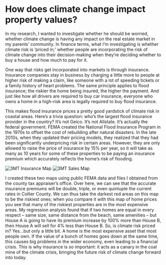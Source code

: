 # How does climate change impact property values?
In my research, I wanted to investigate whether he should be worried, whether climate change is having any impact on the real estate market in my parents’ community. In finance terms, what I’m investigating is whether climate risk is ‘priced in;’ whether people are incorporating the risk of climate change into their decision-making when they’re deciding whether to buy a house and how much to pay for it.

One way that risks get incorporated into markets is through insurance. Insurance companies stay in business by charging a little more to people at higher risk of making a claim, like someone with a lot of speeding tickets or a family history of heart problems. The same principle applies to flood insurance; the riskier the home being insured, the higher the payment. And just like how all drivers are required to buy car insurance, everyone who owns a home in a high-risk area is legally required to buy flood insurance.

This makes flood insurance prices a pretty good yardstick of climate risk in coastal areas. Here’s a trivia question: who’s the largest flood insurance provider in the country? It’s not Geico. It’s not Allstate. It’s actually the federal government. FEMA created the National Flood Insurance Program in the 1970s to offset the cost of rebuilding after natural disasters. In the late 2010s, when they updated their pricing models, they realized that they had been significantly underpricing risk in certain areas. However, they are only allowed to raise the price of insurance by 15% per year, so it will take as many as 10 years for some of these properties to be paying an insurance premium which accurately reflects the home’s risk of flooding.

![3MT Insurance Map](https://github.com/Patrick-Cleary/Florida_Climate_Risk_Real_Estate/assets/162040488/8f6901b2-63e0-48d8-81fc-d41d31c20277)
![3MT Sales Map](https://github.com/Patrick-Cleary/Florida_Climate_Risk_Real_Estate/assets/162040488/37610f6b-69cd-4d1d-8114-2d143b0c2f92)

I created these two maps using public FEMA data and files I obtained from the county tax appraiser’s office. Over here, we can see that the accurate insurance premiums will be double, triple, or even quintuple the current rates in Collier County. We can thus take the darkest red areas on this map to be the riskiest ones; when you compare it with this map of home prices you see that many of the riskiest properties are in the most expensive areas. My regression analysis found that if two homes are equal in every respect – same size, same distance from the beach, same amenities – but House A is going to have its premium increase by 100% more than House B, then House A will sell for 4% less than House B.
So, is climate risk priced in? Yes…but only a little bit. 
A home is the most expensive asset that most people own. If the value of a bunch of homes goes down at the same time, this causes big problems in the wider economy, even leading to a financial crisis. This is why insurance is so important: it acts as a canary in the coal mine of the climate crisis, bringing the future risk of climate change forward into today. 
